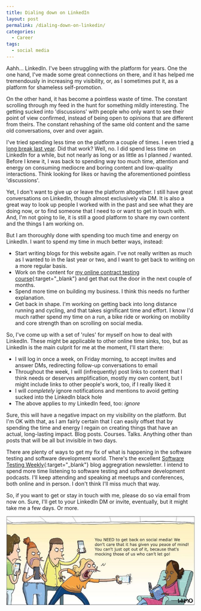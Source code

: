 ```yaml
---
title: Dialing down on LinkedIn
layout: post
permalink: /dialing-down-on-linkedin/
categories:
  - Career
tags:
  - social media
---
```

Aahh... LinkedIn. I've been struggling with the platform for years. One the one hand, I've made some great connections on there, and it has helped me tremendously in increasing my visibility, or, as I sometimes put it, as a platform for shameless self-promotion.

On the other hand, it has become a pointless waste of time. The constant scrolling through my feed in the hunt for something mildly interesting. The getting sucked into 'discussions' with people who only want to see their point of view confirmed, instead of being open to opinions that are different from theirs. The constant rehashing of the same old content and the same old conversations, over and over again.

I've tried spending less time on the platform a couple of times. I even tried [a long break last year](/taking-a-long-break-from-linkedin/). Did that work? Well, no. I did spend less time on LinkedIn for a while, but not nearly as long or as little as I planned / wanted. Before I knew it, I was back to spending way too much time, attention and energy on consuming mediocre and boring content and low-quality interactions. Think looking for likes or having the aforementioned pointless 'discussions'.

Yet, I don't want to give up or leave the platform altogether. I still have great conversations on LinkedIn, though almost exclusively via DM. It is also a great way to look up people I worked with in the past and see what they are doing now, or to find someone that I need to or want to get in touch with. And, I'm not going to lie, it is still a good platform to share my own content and the things I am working on.

But I am thoroughly done with spending too much time and energy on LinkedIn. I want to spend my time in much better ways, instead:

* Start writing blogs for this website again. I've not really written as much as I wanted to in the last year or two, and I want to get back to writing on a more regular basis.
* Work on the content for [my online contract testing course](https://ontestautomation.teachable.com/p/practical-contract-testing-with-pact/){:target="_blank"} and get that out the door in the next couple of months.
* Spend more time on building my business. I think this needs no further explanation.
* Get back in shape. I'm working on getting back into long distance running and cycling, and that takes significant time and effort. I know I'd much rather spend my time on a run, a bike ride or working on mobility and core strength than on scrolling on social media.

So, I've come up with a set of 'rules' for myself on how to deal with LinkedIn. These might be applicable to other online time sinks, too, but as LinkedIn is the main culprit for me at the moment, I'll start there:

* I will log in once a week, on Friday morning, to accept invites and answer DMs, redirecting follow-up conversations to email
* Throughout the week, I will (infrequently) post links to content that I think needs or deserves amplification, mostly my own content, but I might include links to other people's work, too, if I really liked it
* I will _completely_ ignore notifications and mentions to avoid getting sucked into the LinkedIn black hole
* The above applies to my LinkedIn feed, too: _ignore_

Sure, this will have a negative impact on my visibility on the platform. But I'm OK with that, as I am fairly certain that I can easily offset that by spending the time and energy I regain on creating things that have an actual, long-lasting impact. Blog posts. Courses. Talks. Anything other than posts that will be all but invisible in two days.

There are plenty of ways to get my fix of what is happening in the software testing and software development world. There's the excellent [Software Testing Weekly](https://softwaretestingweekly.com/){:target="_blank"} blog aggregration newsletter. I intend to spend more time listening to software testing and software development podcasts. I'll keep attending and speaking at meetups and conferences, both online and in person. I don't think I'll miss much that way.

So, if you want to get or stay in touch with me, please do so via email from now on. Sure, I'll get to your LinkedIn DM or invite, eventually, but it might take me a few days. Or more.

![social](/images/blog/social.jpg "A cartoon showing someone who's content after having left social media being shunned by those who couldn't")
